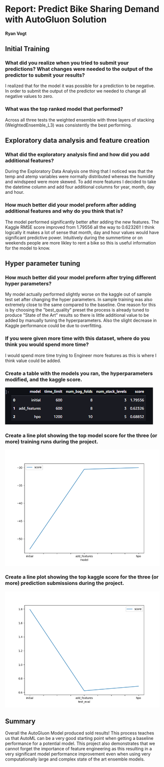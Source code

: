 # Report: Predict Bike Sharing Demand with AutoGluon Solution
#### Ryan Vogt

## Initial Training
### What did you realize when you tried to submit your predictions? What changes were needed to the output of the predictor to submit your results?
I realized that for the model it was possible for a prediction to be negative. In order to submit the output of the predictor we needed to change all negative values to zero.

### What was the top ranked model that performed?  
Across all three tests the weighted ensemble with three layers of stacking (WeightedEnsemble_L3) was consistently the best performing.

## Exploratory data analysis and feature creation
### What did the exploratory analysis find and how did you add additional features?
During the Exploratory Data Analysis one thing that I noticed was that the temp and atemp variables were normally distributed whereas the humidity
and windspeed were more skewed. To add more features I decided to take the datetime column and add four additional columns for year, month, day and hour.

### How much better did your model preform after adding additional features and why do you think that is?
The model performed significantly better after adding the new features. The Kaggle RMSE score improved from 1.79556 all the way to 0.62326!!
I think logically it makes a lot of sense that month, day and hour values would have significant predictive power. Intuitively during the summertime or on weekends 
people are more likley to rent a bike so this is useful information for the model to know.
          
## Hyper parameter tuning
### How much better did your model preform after trying different hyper parameters?
My model actually performed slightly worse on the kaggle out of sample test set after changing the hyper parameters. In sample training was also extremely close to the same compared to the baseline.
One reason for this is by choosing the "best_quality" preset the process is already tuned to produce "State of the Art" results so there is little additional value to be added by
manually tuning the hyperparameters. Also the slight decrease in Kaggle performance could be due to overfitting.

### If you were given more time with this dataset, where do you think you would spend more time?
I would spend more time trying to Engineer more features as this is where I think value could be added. 

### Create a table with the models you ran, the hyperparameters modified, and the kaggle score.

![hyperparameter_table.png](/hyperparameter_table.png)

### Create a line plot showing the top model score for the three (or more) training runs during the project.

![model_train_score.png](/model_train_score.png)

### Create a line plot showing the top kaggle score for the three (or more) prediction submissions during the project.

![model_test_score.png](/model_test_score.png)

## Summary
Overall the AutoGluon Model produced sold results! This process teaches us that AutoML can be a very good starting point when getting a baseline performance for a potential model. 
This project also demonstrates that we cannot forget the importance of feature engineering as this resulting in a very significant model performance improvement even when using 
very computationally large and complex state of the art ensemble models.

